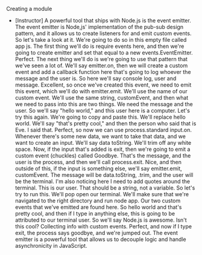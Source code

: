 Creating a module
- [Instructor] A powerful tool that ships with Node.js is the event emitter. The event emitter is Node,js' implementation of the pub-sub design pattern, and it allows us to create listeners for and emit custom events. So let's take a look at it. We're going to do so in this empty file called app js. The first thing we'll do is require events here, and then we're going to create emitter and set that equal to a new events.EventEmitter. Perfect. The next thing we'll do is we're going to use that pattern that we've seen a lot of. We'll say emitter.on, then we will create a custom event and add a callback function here that's going to log whoever the message and the user is. So here we'll say console log, user and message. Excellent, so once we've created this event, we need to emit this event, which we'll do with emitter.emit. We'll use the name of our custom event. We'll use the same string, customEvent, and then what we need to pass into this are two things. We need the message and the user. So we'll say "hello world," and this user here is a computer. Let's try this again. We're going to copy and paste this. We'll replace hello world. We'll say "that's pretty cool," and then the person who said that is Eve. I said that. Perfect, so now we can use process.standard input.on. Whenever there's some new data, we want to take that data, and we want to create an input. We'll say data toString. We'll trim off any white space. Now, if the input that's added is exit, then we're going to emit a custom event (chuckles) called Goodbye. That's the message, and the user is the process, and then we'll call process.exit. Nice, and then outside of this, if the input is something else, we'll say emitter.emit, customEvent. The message will be data.toString, .trim, and the user will be the terminal. I'm also noticing here I need to add quotes around the terminal. This is our user. That should be a string, not a variable. So let's try to run this. We'll pop open our terminal. We'll make sure that we're navigated to the right directory and run node app. Our two custom events that we've emitted are found here. So hello world and that's pretty cool, and then if I type in anything else, this is going to be attributed to our terminal user. So we'll say Node.js is awesome. Isn't this cool? Collecting info with custom events. Perfect, and now if I type exit, the process says goodbye, and we're jumped out. The event emitter is a powerful tool that allows us to decouple logic and handle asynchronicity in JavaScript.